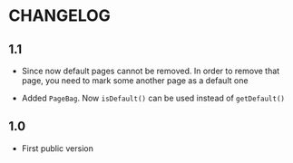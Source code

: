 CHANGELOG
=========

1.1
---
 * Since now default pages cannot be removed. 
   In order to remove that page, you need to mark some another page as a default one

 * Added `PageBag`. Now `isDefault()` can be used instead of `getDefault()`
 
1.0
---

 * First public version
